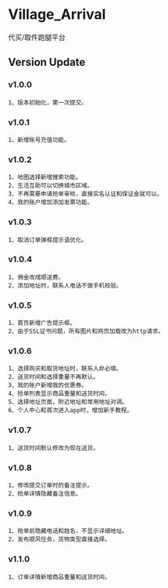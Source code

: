 # Village_Arrival
代买/取件跑腿平台

## Version Update

### v1.0.0
    1、版本初始化，第一次提交。
    
### v1.0.1
    1、新增账号充值功能。

### v1.0.2
    1、地图选择新增搜索功能。
    2、生活互助可以切换城市区域。
    3、不再需要申请抢单审核，直接实名认证和保证金就可以。
    4、我的账户增加添加发票功能。
    
### v1.0.3
    1、取消订单弹框提示语优化。
    
### v1.0.4
    1、佣金改成顺送费。
    2、添加地址时，联系人电话不做手机校验。
    
### v1.0.5
    1、首页新增广告提示框。
    2、由于SSL证书问题，所有图片和网页加载改为http请求。
    
### v1.0.6
    1、选择购买和取货地址时，联系人非必填。
    2、送货时间和选择重量不再默认。
    3、我的账户新增我的优惠券。
    4、抢单列表显示商品重量和送货时间。
    5、选择地址页面，附近地址和常用地址对调。
    6、个人中心和首次进入app时，增加新手教程。
    
### v1.0.7
    1、送货时间默认修改为现在送货。
    
### v1.0.8
    1、修改提交订单时的备注提示。
    2、抢单详情隐藏备注信息。
    
### v1.0.9
    1、抢单前隐藏电话和姓名，不显示详细地址。
    2、发布顺风任务，货物类型直接选择。
    
### v1.1.0
    1、订单详情新增商品重量和送货时间。